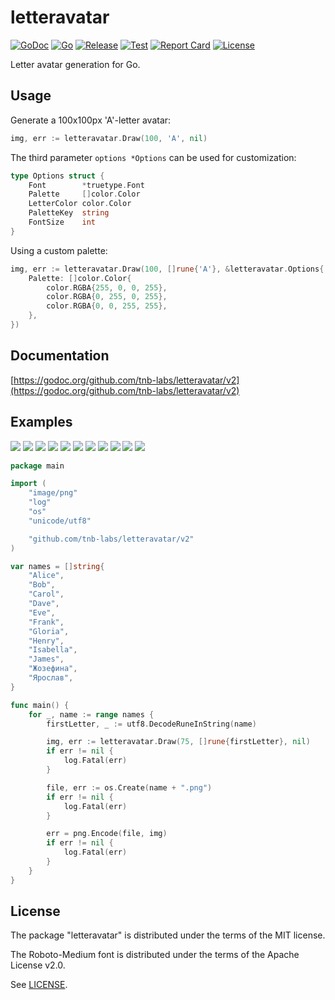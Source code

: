 # letteravatar

[![GoDoc](https://godoc.org/github.com/tnb-labs/letteravatar/v2?status.svg)](https://godoc.org/github.com/tnb-labs/letteravatar/v2)
[![Go](https://img.shields.io/github/go-mod/go-version/tnb-labs/letteravatar)](https://go.dev/)
[![Release](https://img.shields.io/github/release/tnb-labs/letteravatar.svg)](https://github.com/tnb-labs/letteravatar/v2/releases)
[![Test](https://github.com/tnb-labs/letteravatar/v2/actions/workflows/test.yml/badge.svg)](https://github.com/tnb-labs/letteravatar/v2/actions)
[![Report Card](https://goreportcard.com/badge/github.com/tnb-labs/letteravatar/v2)](https://goreportcard.com/report/github.com/tnb-labs/letteravatar/v2)
[![License](https://img.shields.io/github/license/tnb-labs/letteravatar)](https://mit-license.org/)

Letter avatar generation for Go.

## Usage

Generate a 100x100px 'A'-letter avatar:

```go
img, err := letteravatar.Draw(100, 'A', nil)
```

The third parameter `options *Options` can be used for customization:

```go
type Options struct {
	Font        *truetype.Font
	Palette     []color.Color
	LetterColor color.Color
	PaletteKey  string
	FontSize    int
}
```

Using a custom palette:

```go
img, err := letteravatar.Draw(100, []rune{'A'}, &letteravatar.Options{
	Palette: []color.Color{
		color.RGBA{255, 0, 0, 255},
		color.RGBA{0, 255, 0, 255},
		color.RGBA{0, 0, 255, 255},
	},
})
```

## Documentation

[https://godoc.org/github.com/tnb-labs/letteravatar/v2](https://godoc.org/github.com/tnb-labs/letteravatar/v2)

## Examples

![](example/Alice.png)
![](example/Bob.png)
![](example/Carol.png)
![](example/Dave.png)
![](example/Eve.png)
![](example/Frank.png)
![](example/Gloria.png)
![](example/Henry.png)
![](example/Isabella.png)
![](example/Жозефина.png)
![](example/Ярослав.png)

```go
package main

import (
	"image/png"
	"log"
	"os"
	"unicode/utf8"

	"github.com/tnb-labs/letteravatar/v2"
)

var names = []string{
	"Alice",
	"Bob",
	"Carol",
	"Dave",
	"Eve",
	"Frank",
	"Gloria",
	"Henry",
	"Isabella",
	"James",
	"Жозефина",
	"Ярослав",
}

func main() {
	for _, name := range names {
		firstLetter, _ := utf8.DecodeRuneInString(name)

		img, err := letteravatar.Draw(75, []rune{firstLetter}, nil)
		if err != nil {
			log.Fatal(err)
		}

		file, err := os.Create(name + ".png")
		if err != nil {
			log.Fatal(err)
		}

		err = png.Encode(file, img)
		if err != nil {
			log.Fatal(err)
		}
	}
}

```

## License

The package "letteravatar" is distributed under the terms of the MIT license.

The Roboto-Medium font is distributed under the terms of the Apache License v2.0.

See [LICENSE](LICENSE).
